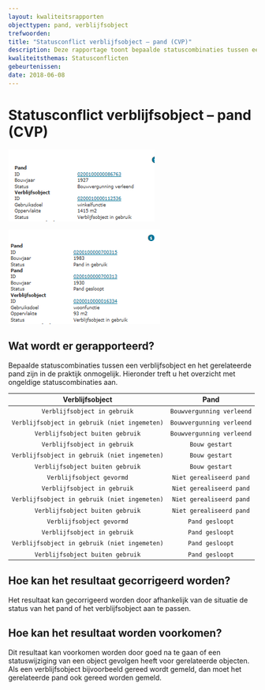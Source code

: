 ```yaml
---
layout: kwaliteitsrapporten
objecttypen: pand, verblijfsobject
trefwoorden:
title: "Statusconflict verblijfsobject – pand (CVP)"
description: Deze rapportage toont bepaalde statuscombinaties tussen een verblijfsobject en het gerelateerde pand die in praktijk onmogelijk zijn.
kwaliteitsthemas: Statusconflicten
gebeurtenissen:
date: 2018-06-08
---
```


# Statusconflict verblijfsobject – pand (CVP)

![](afbeeldingen/statusconflict-verblijfsobject-pand-1.png)

![](afbeeldingen/statusconflict-verblijfsobject-pand-2.png)

## Wat wordt er gerapporteerd?

Bepaalde statuscombinaties tussen een verblijfsobject en het gerelateerde pand zijn in de praktijk onmogelijk. Hieronder treft u het overzicht met ongeldige statuscombinaties aan.

Verblijfsobject | Pand |
|:---:|:---:|
`Verblijfsobject in gebruik` | `Bouwvergunning verleend` |
`Verblijfsobject in gebruik (niet ingemeten)` | `Bouwvergunning verleend` |
`Verblijfsobject buiten gebruik` | `Bouwvergunning verleend` |
`Verblijfsobject in gebruik` | `Bouw gestart` |
`Verblijfsobject in gebruik (niet ingemeten)` | `Bouw gestart` |
`Verblijfsobject buiten gebruik` | `Bouw gestart` |
`Verblijfsobject gevormd` | `Niet gerealiseerd pand` |
`Verblijfsobject in gebruik` | `Niet gerealiseerd pand` |
`Verblijfsobject in gebruik (niet ingemeten)` | `Niet gerealiseerd pand` |
`Verblijfsobject buiten gebruik` | `Niet gerealiseerd pand` |
`Verblijfsobject gevormd` | `Pand gesloopt` |
`Verblijfsobject in gebruik` | `Pand gesloopt` |
`Verblijfsobject in gebruik (niet ingemeten)` | `Pand gesloopt` |
`Verblijfsobject buiten gebruik` | `Pand gesloopt` |

## Hoe kan het resultaat gecorrigeerd worden?

Het resultaat kan gecorrigeerd worden door afhankelijk van de situatie de status van het pand of het verblijfsobject aan te passen.

## Hoe kan het resultaat worden voorkomen?

Dit resultaat kan voorkomen worden door goed na te gaan of een statuswijziging van een object gevolgen heeft voor gerelateerde objecten. Als een verblijfsobject bijvoorbeeld gereed wordt gemeld, dan moet het gerelateerde pand ook gereed worden gemeld.
